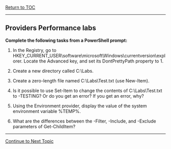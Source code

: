 <a href="https://github.com/CyberTrainingUSAF/Powershell_Training/blob/master/00-Table-of-Contents.md" > Return to TOC </a>

---

## Providers Performance labs

**Complete the following tasks from a PowerShell prompt:**


1.  In the Registry, go to HKEY_CURRENT_USER\software\microsoft\Windows\currentversion\explorer. Locate the Advanced key, and set its DontPrettyPath property to 1.

2.  Create a new directory called C:\Labs.

3.  Create a zero-length file named C:\Labs\Test.txt (use New-Item).

4.  Is it possible to use Set-Item to change the contents of C:\Labs\Test.txt to -TESTING? Or do you get an error? If you get an error, why?

5.  Using the Environment provider, display the value of the system environment variable %TEMP%.

6.  What are the differences between the -Filter, -Include, and -Exclude parameters of Get-ChildItem?

---

<a href="https://github.com/CyberTrainingUSAF/Powershell_Training/blob/master/02_Basics_Of_Powershell/06_Comparisons.md" > Continue to Next Topic </a>
